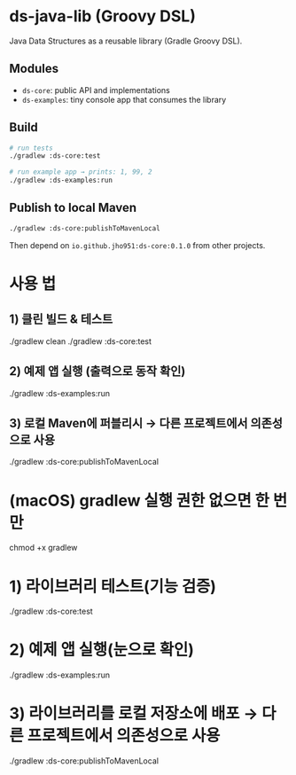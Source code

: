 
# ds-java-lib (Groovy DSL)

Java Data Structures as a reusable library (Gradle Groovy DSL).

## Modules
- `ds-core`: public API and implementations
- `ds-examples`: tiny console app that consumes the library

## Build
```bash
# run tests
./gradlew :ds-core:test

# run example app → prints: 1, 99, 2
./gradlew :ds-examples:run
```

## Publish to local Maven
```bash
./gradlew :ds-core:publishToMavenLocal
```
Then depend on `io.github.jho951:ds-core:0.1.0` from other projects.


# 사용 법
## 1) 클린 빌드 & 테스트
./gradlew clean
./gradlew :ds-core:test

## 2) 예제 앱 실행 (출력으로 동작 확인)
./gradlew :ds-examples:run

## 3) 로컬 Maven에 퍼블리시 → 다른 프로젝트에서 의존성으로 사용
./gradlew :ds-core:publishToMavenLocal

# (macOS) gradlew 실행 권한 없으면 한 번만
chmod +x gradlew

# 1) 라이브러리 테스트(기능 검증)
./gradlew :ds-core:test

# 2) 예제 앱 실행(눈으로 확인)
./gradlew :ds-examples:run

# 3) 라이브러리를 로컬 저장소에 배포 → 다른 프로젝트에서 의존성으로 사용
./gradlew :ds-core:publishToMavenLocal